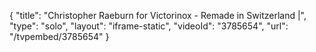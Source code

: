 {
    "title": "Christopher Raeburn for Victorinox - Remade in Switzerland |",
    "type": "solo",
    "layout": "iframe-static",
    "videoId": "3785654",
    "url": "\/tvpembed\/3785654"
}